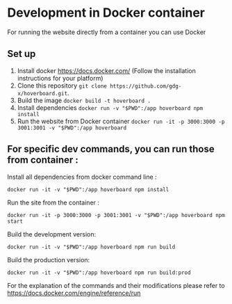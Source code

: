 # Development in Docker container
For running the website directly from a container you can use Docker

## Set up

1. Install docker https://docs.docker.com/ (Follow the installation instructions for your platform)
1. Clone this repository `git clone https://github.com/gdg-x/hoverboard.git`.
1. Build the image `docker build -t hoverboard .`
1. Install dependencies `docker run -v "$PWD":/app hoverboard npm install`
1. Run the website from Docker container `docker run -it -p 3000:3000 -p 3001:3001 -v "$PWD":/app hoverboard`

## For specific dev commands, you can run those from container :

Install all dependencies from docker command line :

    docker run -it -v "$PWD":/app hoverboard npm install

Run the site from the container :

    docker run -it -p 3000:3000 -p 3001:3001 -v "$PWD":/app hoverboard npm start

Build the development version:

    docker run -it -v "$PWD":/app hoverboard npm run build

Build the production version:

    docker run -it -v "$PWD":/app hoverboard npm run build:prod

For the explanation of the commands and their modifications please refer to https://docs.docker.com/engine/reference/run
